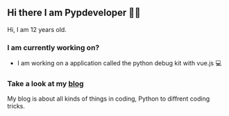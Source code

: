 ## Hi there I am Pypdeveloper 👋🏼
Hi, I am 12 years old.

### I am currently working on?
 - I am working on a application called the python debug kit with vue.js 💻

### Take a look at my [blog]
My blog is about all kinds of things in coding, Python to diffrent coding tricks.


[blog]: https://dev.to/pypdeveloper
<!--
**pypdeveloper/pypdeveloper** is a ✨ _special_ ✨ repository because its `README.md` (this file) appears on your GitHub profile.

Here are some ideas to get you started:

- 🔭 I’m currently working on ...
- 🌱 I’m currently learning ...
- 👯 I’m looking to collaborate on ...
- 🤔 I’m looking for help with ...
- 💬 Ask me about ...
- 📫 How to reach me: ...
- 😄 Pronouns: ...
- ⚡ Fun fact: ...
-->
